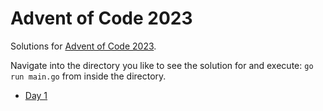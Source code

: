 # Advent of Code 2023

Solutions for [Advent of Code 2023](https://adventofcode.com/2023).

Navigate into the directory you like to see the solution for and execute: `go run main.go` from inside the directory.

- [Day 1](day1/main.go)
